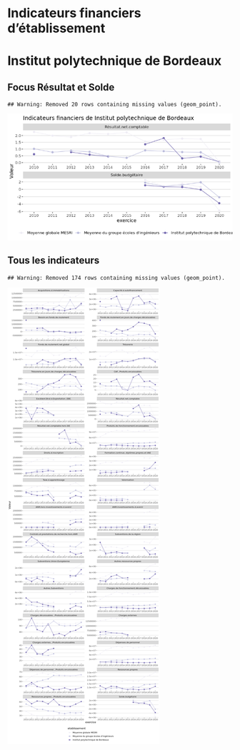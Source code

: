 Indicateurs financiers d’établissement
================

# Institut polytechnique de Bordeaux

## Focus Résultat et Solde

    ## Warning: Removed 20 rows containing missing values (geom_point).

![](institut_polytechnique_de_bordeaux_files/figure-gfm/etab.focus-1.png)<!-- -->

## Tous les indicateurs

    ## Warning: Removed 174 rows containing missing values (geom_point).

![](institut_polytechnique_de_bordeaux_files/figure-gfm/etab-1.png)<!-- -->
